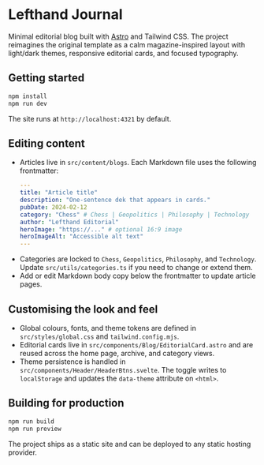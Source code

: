 # Lefthand Journal

Minimal editorial blog built with [Astro](https://astro.build) and Tailwind CSS. The project reimagines the original template as a calm magazine-inspired layout with light/dark themes, responsive editorial cards, and focused typography.

## Getting started

```sh
npm install
npm run dev
```

The site runs at `http://localhost:4321` by default.

## Editing content

- Articles live in `src/content/blogs`. Each Markdown file uses the following frontmatter:
  ```yaml
  ---
  title: "Article title"
  description: "One-sentence dek that appears in cards."
  pubDate: 2024-02-12
  category: "Chess" # Chess | Geopolitics | Philosophy | Technology
  author: "Lefthand Editorial"
  heroImage: "https://..." # optional 16:9 image
  heroImageAlt: "Accessible alt text"
  ---
  ```
- Categories are locked to `Chess`, `Geopolitics`, `Philosophy`, and `Technology`. Update `src/utils/categories.ts` if you need to change or extend them.
- Add or edit Markdown body copy below the frontmatter to update article pages.

## Customising the look and feel

- Global colours, fonts, and theme tokens are defined in `src/styles/global.css` and `tailwind.config.mjs`.
- Editorial cards live in `src/components/Blog/EditorialCard.astro` and are reused across the home page, archive, and category views.
- Theme persistence is handled in `src/components/Header/HeaderBtns.svelte`. The toggle writes to `localStorage` and updates the `data-theme` attribute on `<html>`.

## Building for production

```sh
npm run build
npm run preview
```

The project ships as a static site and can be deployed to any static hosting provider.
